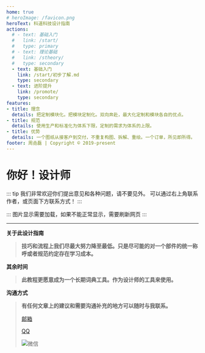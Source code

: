 ```yaml
---
home: true
# heroImage: /favicon.png
heroText: 科道科技设计指南
actions: 
  # - text: 基础入门
  #   link: /start/
  #   type: primary
  # - text: 理论基础
  #   link: /stheory/
  #   type: secondary
  - text: 基础入门
    link: /start/初步了解.md
    type: secondary
  - text: 进阶提升
    link: /promote/
    type: secondary
features: 
- title: 理念
  details: 把定制模块化。把模块定制化。双向奔赴，最大化定制和模块各自的优点。
- title: 规范
  details: 使用生产和标准化为体系下限，定制的需求为体系的上限。
- title: 优势
  details: 一个图纸从接客户到交付，不重复构图、拆解、重绘。一个订单，所见即所得。
footer: 周垚磊 | Copyright © 2019-present
---
```


# 你好！设计师

::: tip
我们非常欢迎你们提出意见和各种问题，请不要见外。
可以通过右上角联系作者，或页面下方联系方式！
:::

::: 
图片显示需要加载，如果不能正常显示，需要刷新网页
:::

---

**关于此设计指南**

> **技巧和流程上我们尽最大努力降至最低。只是尽可能的对一个部件的统一称呼或者规范约定存在学习成本。**

**其余时间**

> **此教程更愿意成为一个长期词典工具。作为设计师的工具来使用。**

**沟通方式**

> **有任何文章上的建议和需要沟通补充的地方可以随时与我联系。**
>
><a href="mailto:KODOCODE@outlook.com">邮箱</a> 
> 
><a href="tencent://message/?uin=514800133&Site=&Menu=yes">QQ</a> 
> 
><!-- > ![微信](./picture/mycard.png) -->
> 
>![微信](http://tva1.sinaimg.cn/large/40a75943gy1h9ew28ghxlj20fr05swgq.jpg)

